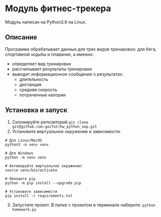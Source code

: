 # Модуль фитнес-трекера
Модуль написан на Python3.9 на Linux.

## Описание
Программа обрабатывает данные для трех видов тренировок: для бега, спортивной ходьбы и плавания, а именно:
- определяет вид тренировки
- рассчитывает результаты тренировки
- выводит информационное сообщение о результатах:
  - длительность
  - дистанция
  - средняя скорость
  - потраченные калории
 
## Установка и запуск
1. Склонируйте репозиторий ```git clone git@github.com:gaifut/hw_python_oop.git```
2. Установите виртуальное окружение и зависимости.
```
# Для Linux/MacOS
python3 -m venv venv

# Для Windows
python -m venv venv

# Активируйте виртуальное окружение:
source venv/bin/activate

# Обновите pip
python -m pip install --upgrade pip 

# Установите зависимости
pip install -r requirements.txt
```
3. Запустите проект. В папке с проектом в терминале наберите: ```python homework.py```
